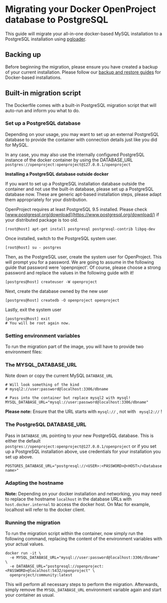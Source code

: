 # Migrating your Docker OpenProject database to PostgreSQL

This guide will migrate your all-in-one docker-based MySQL installation to a PostgreSQL installation using [pgloader](https://github.com/dimitri/pgloader). 

## Backing up

Before beginning the migration, please ensure you have created a backup of your current installation. Please follow our [backup and restore guides](../../operation) for Docker-based installations.

## Built-in migration script

The Dockerfile comes with a built-in PostgreSQL migration script that will auto-run and inform you what to do.

### Set up a PostgreSQL database

Depending on your usage, you may want to set up an external PostgreSQL database to provide the container with connection details just like you did for MySQL.

In any case, you may also use the internally configured PostgreSQL instance of the docker container by using the DATABASE_URL ` postgres://openproject:openproject@127.0.0.1/openproject`

**Installing a PostgreSQL database outside docker**

If you want to set up a PostgreSQL installation database outside the container and not use the built-in database, please set up a PostgreSQL database now. These are generic apt-based installation steps, please adapt them appropriately for your distribution.

OpenProject requires at least PostgreSQL 9.5 installed. Please check [www.postgresql.org/download](https://www.postgresql.org/download/) if your distributed package is too old.

```shell
[root@host] apt-get install postgresql postgresql-contrib libpq-dev
```

Once installed, switch to the PostgreSQL system user.

```shell
[root@host] su - postgres
```

Then, as the PostgreSQL user, create the system user for OpenProject. This will prompt you for a password. We are going to assume in the following guide that password were 'openproject'. Of course, please choose a strong password and replace the values in the following guide with it!

```shell
[postgres@host] createuser -W openproject
```

Next, create the database owned by the new user

```shell
[postgres@host] createdb -O openproject openproject
```

Lastly, exit the system user

```shell
[postgres@host] exit
# You will be root again now.
```



### Setting environment variables

To run the migration part of the image, you will have to provide two environment files:



### The MYSQL_DATABASE_URL

Note down or copy the current MySQL `DATABASE_URL`

```shell
# Will look something of the kind
# mysql2://user:password@localhost:3306/dbname

# Pass into the container but replace mysql2 with mysql!
MYSQL_DATABASE_URL="mysql://user:password@localhost:3306/dbname"
```



**Please note:** Ensure that the URL starts with `mysql://` , not with ` mysql2://` !


### The PostgreSQL DATABASE_URL

Pass in `DATABASE_URL` pointing to your new PostgreSQL database. This is either the default `postgres://openproject:openproject@127.0.0.1/openproject` or if you set up a PostgreSQL installation above, use credentials for your installation you set up above.

```shell
POSTGRES_DATABASE_URL="postgresql://<USER>:<PASSWORD>@<HOST>/<Database name>"
```


### Adapting the hostname

**Note:** Depending on your docker installation and networking, you may need to replace the hostname `localhost` in the database URLs
with `host.docker.internal` to access the docker host. On Mac for example, localhost will refer to the docker client.


### Running the migration

To run the migration script within the container, now simply run the following command, replacing the content of the environment variables with your actual values.


```shell
docker run -it \
  -e MYSQL_DATABASE_URL="mysql://user:password@localhost:3306/dbname" \
  -e DATABASE_URL="postgresql://openproject:<PASSWORD>@localhost:5432/openproject" \
  openproject/community:latest
```


This will perform all necessary steps to perform the migration. Afterwards, simply remove the `MYSQL_DATABASE_URL` environment variable again and start your container as usual.
